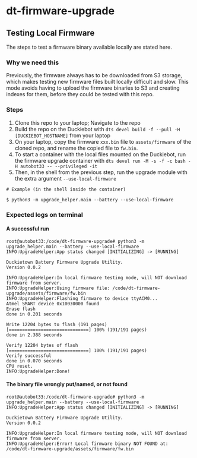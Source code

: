 # dt-firmware-upgrade

## Testing Local Firmware
The steps to test a firmware binary available locally are stated here.

### Why we need this
Previously, the firmware always has to be downloaded from S3 storage, which makes testing new firmware files built locally difficult and slow. This mode avoids having to upload the firmware binaries to S3 and creating indexes for them, before they could be tested with this repo.

### Steps
1. Clone this repo to your laptop; Navigate to the repo
1. Build the repo on the Duckiebot with `dts devel build -f --pull -H [DUCKIEBOT_HOSTNAME]` from your laptop
1. On your laptop, copy the firmware `xxx.bin` file to `assets/firmware` of the cloned repo, and rename the copied file to `fw.bin`.
1. To start a container with the local files mounted on the Duckiebot, run the firmware upgrade container with `dts devel run -M -s -f -c bash -H autobot33 -- --privileged -it`
1. Then, in the shell from the previous step, run the upgrade module with the extra argument `--use-local-firmware`

```
# Example (in the shell inside the container)

$ python3 -m upgrade_helper.main --battery --use-local-firmware
```

### Expected logs on terminal

#### A successful run
```
root@autobot33:/code/dt-firmware-upgrade# python3 -m upgrade_helper.main --battery --use-local-firmware
INFO:UpgradeHelper:App status changed [INITIALIZING] -> [RUNNING]

Duckietown Battery Firmware Upgrade Utility.
Version 0.0.2

INFO:UpgradeHelper:In local firmware testing mode, will NOT download firmware from server.
INFO:UpgradeHelper:Using firmware file: /code/dt-firmware-upgrade/assets/firmware/fw.bin
INFO:UpgradeHelper:Flashing firmware to device ttyACM0...
Atmel SMART device 0x10030000 found
Erase flash
done in 0.201 seconds

Write 12204 bytes to flash (191 pages)
[==============================] 100% (191/191 pages)
done in 2.388 seconds

Verify 12204 bytes of flash
[==============================] 100% (191/191 pages)
Verify successful
done in 0.070 seconds
CPU reset.
INFO:UpgradeHelper:Done!
```

#### The binary file wrongly put/named, or not found
```
root@autobot33:/code/dt-firmware-upgrade# python3 -m upgrade_helper.main --battery --use-local-firmware
INFO:UpgradeHelper:App status changed [INITIALIZING] -> [RUNNING]

Duckietown Battery Firmware Upgrade Utility.
Version 0.0.2

INFO:UpgradeHelper:In local firmware testing mode, will NOT download firmware from server.
INFO:UpgradeHelper:Error! Local firmware binary NOT FOUND at: /code/dt-firmware-upgrade/assets/firmware/fw.bin
```